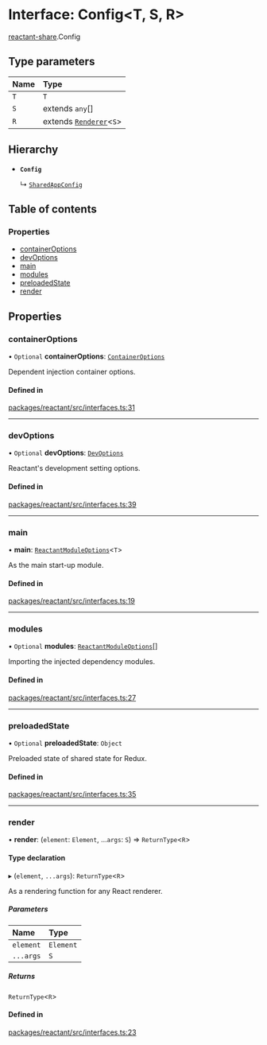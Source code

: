 # Interface: Config<T, S, R\>

[reactant-share](../modules/reactant_share.md).Config

## Type parameters

| Name | Type |
| :------ | :------ |
| `T` | `T` |
| `S` | extends `any`[] |
| `R` | extends [`Renderer`](../modules/reactant_share.md#renderer)<`S`\> |

## Hierarchy

- **`Config`**

  ↳ [`SharedAppConfig`](reactant_share.SharedAppConfig.md)

## Table of contents

### Properties

- [containerOptions](reactant_share.Config.md#containeroptions)
- [devOptions](reactant_share.Config.md#devoptions)
- [main](reactant_share.Config.md#main)
- [modules](reactant_share.Config.md#modules)
- [preloadedState](reactant_share.Config.md#preloadedstate)
- [render](reactant_share.Config.md#render)

## Properties

### containerOptions

• `Optional` **containerOptions**: [`ContainerOptions`](../modules/reactant_share.md#containeroptions)

Dependent injection container options.

#### Defined in

[packages/reactant/src/interfaces.ts:31](https://github.com/unadlib/reactant/blob/f66dad8a/packages/reactant/src/interfaces.ts#L31)

___

### devOptions

• `Optional` **devOptions**: [`DevOptions`](reactant_share.DevOptions.md)

Reactant's development setting options.

#### Defined in

[packages/reactant/src/interfaces.ts:39](https://github.com/unadlib/reactant/blob/f66dad8a/packages/reactant/src/interfaces.ts#L39)

___

### main

• **main**: [`ReactantModuleOptions`](../modules/reactant_share.md#reactantmoduleoptions)<`T`\>

As the main start-up module.

#### Defined in

[packages/reactant/src/interfaces.ts:19](https://github.com/unadlib/reactant/blob/f66dad8a/packages/reactant/src/interfaces.ts#L19)

___

### modules

• `Optional` **modules**: [`ReactantModuleOptions`](../modules/reactant_share.md#reactantmoduleoptions)[]

Importing the injected dependency modules.

#### Defined in

[packages/reactant/src/interfaces.ts:27](https://github.com/unadlib/reactant/blob/f66dad8a/packages/reactant/src/interfaces.ts#L27)

___

### preloadedState

• `Optional` **preloadedState**: `Object`

Preloaded state of shared state for Redux.

#### Defined in

[packages/reactant/src/interfaces.ts:35](https://github.com/unadlib/reactant/blob/f66dad8a/packages/reactant/src/interfaces.ts#L35)

___

### render

• **render**: (`element`: `Element`, ...`args`: `S`) => `ReturnType`<`R`\>

#### Type declaration

▸ (`element`, `...args`): `ReturnType`<`R`\>

As a rendering function for any React renderer.

##### Parameters

| Name | Type |
| :------ | :------ |
| `element` | `Element` |
| `...args` | `S` |

##### Returns

`ReturnType`<`R`\>

#### Defined in

[packages/reactant/src/interfaces.ts:23](https://github.com/unadlib/reactant/blob/f66dad8a/packages/reactant/src/interfaces.ts#L23)
